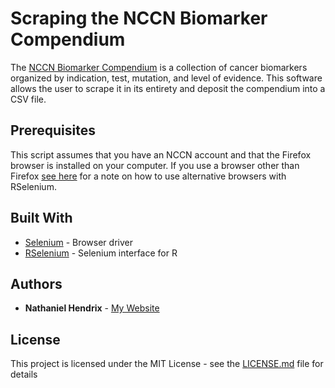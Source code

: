 # Scraping the NCCN Biomarker Compendium

The [NCCN Biomarker Compendium](https://www.nccn.org/professionals/biomarkers/content/) is a collection of cancer biomarkers organized by indication, test, mutation, and level of evidence. This software allows the user to scrape it in its entirety and deposit the compendium into a CSV file. 

## Prerequisites

This script assumes that you have an NCCN account and that the Firefox browser is installed on your computer. If you use a browser other than Firefox [see here](https://cran.r-project.org/web/packages/RSelenium/vignettes/RSelenium-basics.html#rsdriver) for a note on how to use alternative browsers with RSelenium.

## Built With

* [Selenium](http://www.seleniumhq.org/) - Browser driver
* [RSelenium](https://cran.r-project.org/web/packages/RSelenium/vignettes/RSelenium-basics.html) - Selenium interface for R

## Authors

* **Nathaniel Hendrix** - [My Website](https://nathanielhendrix.com)

## License

This project is licensed under the MIT License - see the [LICENSE.md](LICENSE.md) file for details


